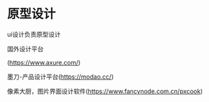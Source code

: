 # 原型设计

ui设计负责原型设计

国外设计平台

(https://www.axure.com/)

墨刀-产品设计平台(https://modao.cc/)

像素大厨，图片界面设计软件(https://www.fancynode.com.cn/pxcook)

